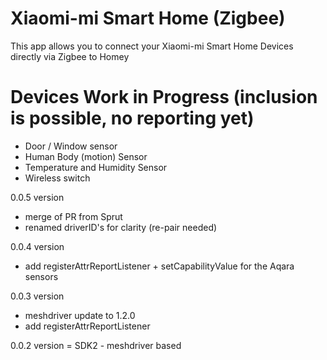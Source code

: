 # Xiaomi-mi Smart Home (Zigbee)

This app allows you to connect your Xiaomi-mi Smart Home Devices directly via Zigbee to Homey

# Devices Work in Progress (inclusion is possible, no reporting yet)

* Door / Window sensor   
* Human Body (motion) Sensor
* Temperature and Humidity Sensor
* Wireless switch

0.0.5 version
* merge of PR from Sprut     
* renamed driverID's for clarity (re-pair needed)      

0.0.4 version
* add registerAttrReportListener + setCapabilityValue for the Aqara sensors   

0.0.3 version
* meshdriver update to 1.2.0    
* add registerAttrReportListener

0.0.2 version = SDK2 - meshdriver based   
